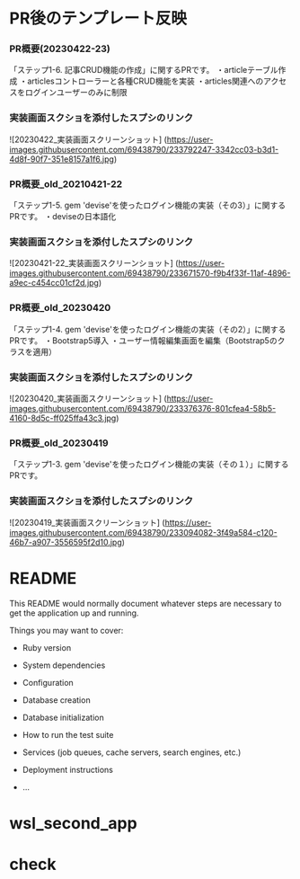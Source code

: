 # PR後のテンプレート反映

  ### PR概要(20230422-23)
  「ステップ1-6. 記事CRUD機能の作成」に関するPRです。
  ・articleテーブル作成
  ・articlesコントローラーと各種CRUD機能を実装
  ・articles関連へのアクセスをログインユーザーのみに制限

  ### 実装画面スクショを添付したスプシのリンク
  ![20230422_実装画面スクリーンショット]
  (https://user-images.githubusercontent.com/69438790/233792247-3342cc03-b3d1-4d8f-90f7-351e8157a1f6.jpg)

  ### PR概要_old_20210421-22
  「ステップ1-5. gem 'devise'を使ったログイン機能の実装（その3）」に関するPRです。
    ・deviseの日本語化

  ### 実装画面スクショを添付したスプシのリンク
  ![20230421-22_実装画面スクリーンショット]
  (https://user-images.githubusercontent.com/69438790/233671570-f9b4f33f-11af-4896-a9ec-c454cc01cf2d.jpg)

  ### PR概要_old_20230420
  「ステップ1-4. gem 'devise'を使ったログイン機能の実装（その2）」に関するPRです。
    ・Bootstrap5導入
    ・ユーザー情報編集画面を編集（Bootstrap5のクラスを適用）

  ### 実装画面スクショを添付したスプシのリンク
  ![20230420_実装画面スクリーンショット]
  (https://user-images.githubusercontent.com/69438790/233376376-801cfea4-58b5-4160-8d5c-ff025ffa43c3.jpg)

  ### PR概要_old_20230419
  「ステップ1-3. gem 'devise'を使ったログイン機能の実装（その１）」に関するPRです。

  ### 実装画面スクショを添付したスプシのリンク
  ![20230419_実装画面スクリーンショット]
  (https://user-images.githubusercontent.com/69438790/233094082-3f49a584-c120-46b7-a907-3556595f2d10.jpg)

# README

This README would normally document whatever steps are necessary to get the
application up and running.

Things you may want to cover:

* Ruby version

* System dependencies

* Configuration

* Database creation

* Database initialization

* How to run the test suite

* Services (job queues, cache servers, search engines, etc.)

* Deployment instructions

* ...
# wsl_second_app
# check

